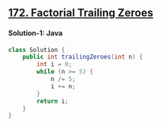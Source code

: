## [172. Factorial Trailing Zeroes](https://leetcode.com/problems/factorial-trailing-zeroes/description/)

#### Solution-1: Java
```java
class Solution {
    public int trailingZeroes(int n) {
        int i = 0;
        while (n >= 5) {
            n /= 5;
            i += n;
        }
        return i;
    }
}
```